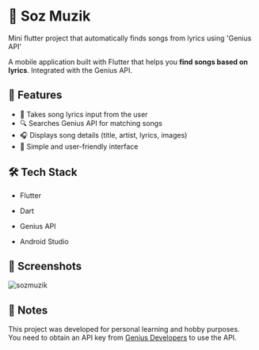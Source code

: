 
# 🎵 Soz Muzik

Mini flutter project that automatically finds songs from lyrics using 'Genius API'

A mobile application built with Flutter that helps you **find songs based on lyrics**. Integrated with the Genius API.

## 🚀 Features

- 🎤 Takes song lyrics input from the user
- 🔍 Searches Genius API for matching songs
- 🎧 Displays song details (title, artist, lyrics, images)
- 🖤 Simple and user-friendly interface

## 🛠️ Tech Stack

- Flutter
- Dart

- Genius API
- Android Studio

## 📸 Screenshots
![sozmuzik](https://github.com/user-attachments/assets/97803f4a-a8ea-480f-bdb1-cf1ce973977d)

## 📌 Notes

This project was developed for personal learning and hobby purposes.  
You need to obtain an API key from [Genius Developers](https://genius.com/developers) to use the API.



